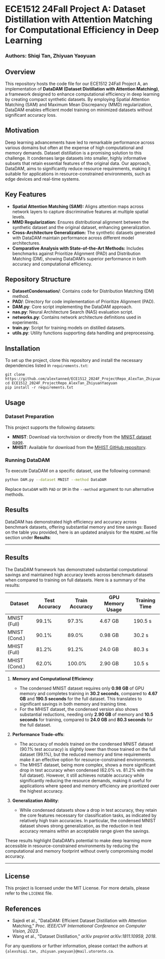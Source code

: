 # ECE1512 24Fall Project A: Dataset Distillation with Attention Matching for Computational Efficiency in Deep Learning

### Authors: Shiqi Tan, Zhiyuan Yaoyuan


## Overview

This repository hosts the code file for our ECE1512 24Fall Project A, an implementation of **DataDAM (Dataset Distillation with Attention Matching)**, a framework designed to enhance computational efficiency in deep learning by creating compact synthetic datasets. By employing Spatial Attention Matching (SAM) and Maximum Mean Discrepancy (MMD) regularization, DataDAM enables efficient model training on minimized datasets without significant accuracy loss. 

## Motivation

Deep learning advancements have led to remarkable performance across various domains but often at the expense of high computational and memory demands. Dataset distillation is a promising solution to this challenge. It condenses large datasets into smaller, highly informative subsets that retain essential features of the original data. Our approach, DataDAM, aims to significantly reduce resource requirements, making it suitable for applications in resource-constrained environments, such as edge devices and real-time systems.

## Key Features

- **Spatial Attention Matching (SAM):** Aligns attention maps across network layers to capture discriminative features at multiple spatial levels.
- **MMD Regularization:** Ensures distributional alignment between the synthetic dataset and the original dataset, enhancing generalization.
- **Cross-Architecture Generalization:** The synthetic datasets generated with DataDAM maintain performance across different model architectures.
- **Comparative Analysis with State-of-the-Art Methods:** Includes benchmarks against Prioritize Alignment (PAD) and Distribution Matching (DM), showing DataDAM’s superior performance in both accuracy and computational efficiency.

## Repository Structure

- **DatasetCondensation/**: Contains code for Distribution Matching (DM) method.
- **PAD/**: Directory for code implementation of Prioritize Alignment (PAD).
- **DAM.py**: Core script implementing the DataDAM approach.
- **nas.py**: Neural Architecture Search (NAS) evaluation script.
- **networks.py**: Contains network architecture definitions used in experiments.
- **train.py**: Script for training models on distilled datasets.
- **utils.py**: Utility functions supporting data handling and preprocessing.

## Installation

To set up the project, clone this repository and install the necessary dependencies listed in `requirements.txt`:

```
git clone https://github.com/alextanned/ECE1512_2024F_ProjectRepo_AlexTan_ZhiyuanYaoyuan.git
cd ECE1512_2024F_ProjectRepo_AlexTan_ZhiyuanYaoyuan
pip install -r requirements.txt
```

## Usage

### Dataset Preparation

This project supports the following datasets:
- **MNIST**: Download via torchvision or directly from the [MNIST dataset page](http://yann.lecun.com/exdb/mnist/).
- **MHIST**: Available for download from the [MHIST GitHub repository](https://github.com/kmader/PathologyMHIST).

### Running DataDAM

To execute DataDAM on a specific dataset, use the following command:

```bash
python DAM.py --dataset MNIST --method DataDAM
```

Replace `DataDAM` with `PAD` or `DM` in the `--method` argument to run alternative methods.


## Results

DataDAM has demonstrated high efficiency and accuracy across benchmark datasets, offering substantial memory and time savings:
Based on the table you provided, here is an updated analysis for the `README.md` file section under **Results**:

---

## Results

The DataDAM framework has demonstrated substantial computational savings and maintained high accuracy levels across benchmark datasets when compared to training on full datasets. Here is a summary of the results:

| Dataset          | Test Accuracy | Train Accuracy | GPU Memory Usage | Training Time |
|------------------|---------------|----------------|-------------------|---------------|
| MNIST (Full)     | 99.1%         | 97.3%         | 4.67 GB          | 190.5 s       |
| MNIST (Cond.)    | 90.1%         | 89.0%         | 0.98 GB          | 30.2 s        |
| MHIST (Full)     | 81.2%         | 91.2%         | 24.0 GB          | 80.3 s        |
| MHIST (Cond.)    | 62.0%         | 100.0%        | 2.90 GB          | 10.5 s        |


1. **Memory and Computational Efficiency**:
   - The condensed MNIST dataset requires only **0.98 GB** of GPU memory and completes training in **30.2 seconds**, compared to **4.67 GB** and **190.5 seconds** for the full dataset. This translates to significant savings in both memory and training time.
   - For the MHIST dataset, the condensed version also shows substantial reductions, needing only **2.90 GB** of memory and **10.5 seconds** for training, compared to **24.0 GB** and **80.3 seconds** for the full dataset.

2. **Performance Trade-offs**:
   - The accuracy of models trained on the condensed MNIST dataset (90.1% test accuracy) is slightly lower than those trained on the full dataset (99.1%), but the reduced memory and time requirements make it an effective option for resource-constrained environments.
   - The MHIST dataset, being more complex, shows a more significant drop in test accuracy when condensed (62.0% vs. 81.2% with the full dataset). However, it still achieves notable accuracy while significantly reducing the resource demands, making it useful for applications where speed and memory efficiency are prioritized over the highest accuracy.

3. **Generalization Ability**:
   - While condensed datasets show a drop in test accuracy, they retain the core features necessary for classification tasks, as indicated by relatively high train accuracies. In particular, the condensed MNIST dataset shows strong generalization, as the reduction in test accuracy remains within an acceptable range given the savings.

These results highlight DataDAM’s potential to make deep learning more accessible in resource-constrained environments by reducing the computational and memory footprint without overly compromising model accuracy. 

---


## License

This project is licensed under the MIT License. For more details, please refer to the `LICENSE` file.

## References

- Sajedi et al., "DataDAM: Efficient Dataset Distillation with Attention Matching," *Proc. IEEE/CVF International Conference on Computer Vision, 2023*.
- Wang et al., "Dataset Distillation," *arXiv preprint arXiv:1811.10959, 2018*.

For any questions or further information, please contact the authors at `{alexshiqi.tan, zhiyuan.yaoyuan}@mail.utoronto.ca`.
